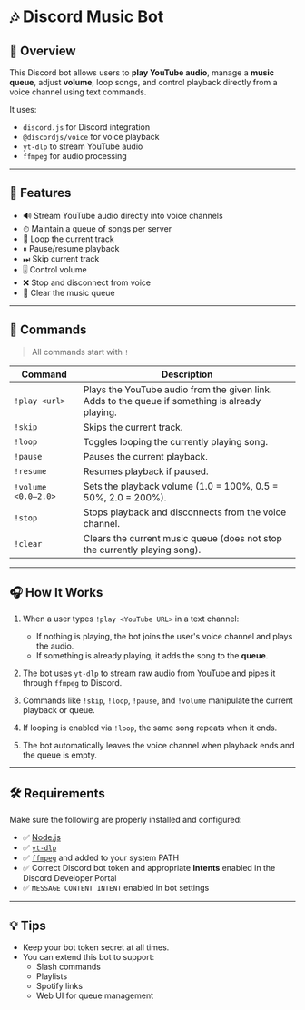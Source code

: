 # 🎶 Discord Music Bot

## 📌 Overview

This Discord bot allows users to **play YouTube audio**, manage a **music queue**, adjust **volume**, loop songs, and control playback directly from a voice channel using text commands.

It uses:
- `discord.js` for Discord integration
- `@discordjs/voice` for voice playback
- `yt-dlp` to stream YouTube audio
- `ffmpeg` for audio processing

---

## 🚀 Features

- 🔊 Stream YouTube audio directly into voice channels
- ⏱ Maintain a queue of songs per server
- 🔁 Loop the current track
- ⏸ Pause/resume playback
- ⏭ Skip current track
- 🎚 Control volume
- ❌ Stop and disconnect from voice
- 🧹 Clear the music queue

---

## 💬 Commands

> All commands start with `!`

| Command             | Description                                                                 |
|---------------------|-----------------------------------------------------------------------------|
| `!play <url>`       | Plays the YouTube audio from the given link. Adds to the queue if something is already playing. |
| `!skip`             | Skips the current track.                                                    |
| `!loop`             | Toggles looping the currently playing song.                                 |
| `!pause`            | Pauses the current playback.                                                |
| `!resume`           | Resumes playback if paused.                                                 |
| `!volume <0.0–2.0>` | Sets the playback volume (1.0 = 100%, 0.5 = 50%, 2.0 = 200%).                |
| `!stop`             | Stops playback and disconnects from the voice channel.                      |
| `!clear`            | Clears the current music queue (does not stop the currently playing song).  |

---

## 🎧 How It Works

1. When a user types `!play <YouTube URL>` in a text channel:
   - If nothing is playing, the bot joins the user's voice channel and plays the audio.
   - If something is already playing, it adds the song to the **queue**.

2. The bot uses `yt-dlp` to stream raw audio from YouTube and pipes it through `ffmpeg` to Discord.

3. Commands like `!skip`, `!loop`, `!pause`, and `!volume` manipulate the current playback or queue.

4. If looping is enabled via `!loop`, the same song repeats when it ends.

5. The bot automatically leaves the voice channel when playback ends and the queue is empty.

---

## 🛠 Requirements

Make sure the following are properly installed and configured:

- ✅ [Node.js](https://nodejs.org/)
- ✅ [`yt-dlp`](https://github.com/yt-dlp/yt-dlp#installation)
- ✅ [`ffmpeg`](https://ffmpeg.org/download.html) and added to your system PATH
- ✅ Correct Discord bot token and appropriate **Intents** enabled in the Discord Developer Portal
- ✅ `MESSAGE CONTENT INTENT` enabled in bot settings

---

## 💡 Tips

- Keep your bot token secret at all times.
- You can extend this bot to support:
  - Slash commands
  - Playlists
  - Spotify links
  - Web UI for queue management
